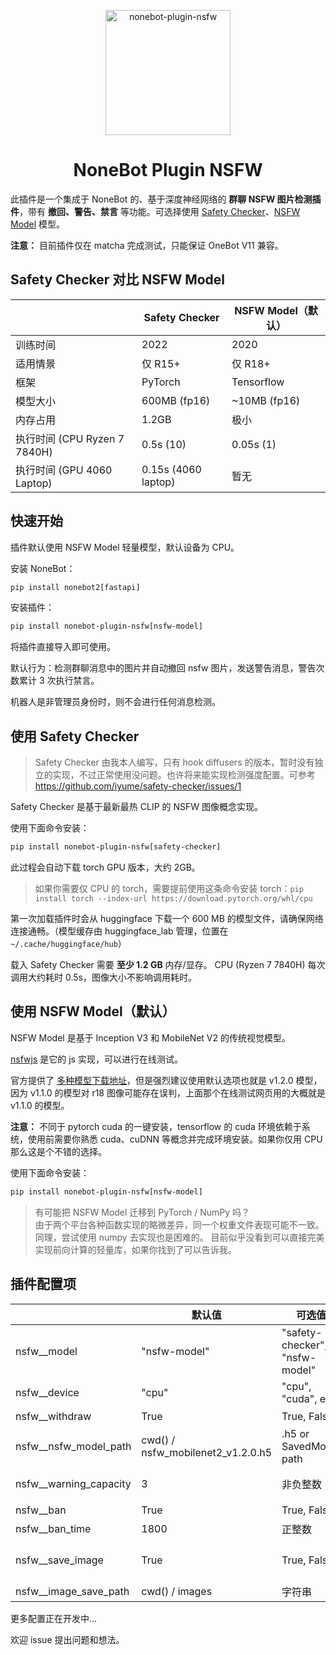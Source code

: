 <p align="center">
  <img src="logo/logo.png" width="200" height="200" alt="nonebot-plugin-nsfw">
</p>

<div align="center">

# NoneBot Plugin NSFW

</div>

此插件是一个集成于 NoneBot 的、基于深度神经网络的 **群聊 NSFW 图片检测插件**，带有 **撤回、警告、禁言** 等功能。可选择使用 [Safety Checker](https://github.com/iyume/safety-checker)、[NSFW Model](https://github.com/GantMan/nsfw_model) 模型。

**注意：** 目前插件仅在 matcha 完成测试，只能保证 OneBot V11 兼容。

## Safety Checker 对比 NSFW Model

|                              | Safety Checker      | NSFW Model（默认） |
| ---------------------------- | ------------------- | ------------------ |
| 训练时间                     | 2022                | 2020               |
| 适用情景                     | 仅 R15+             | 仅 R18+            |
| 框架                         | PyTorch             | Tensorflow         |
| 模型大小                     | 600MB (fp16)        | ~10MB (fp16)       |
| 内存占用                     | 1.2GB               | 极小               |
| 执行时间 (CPU Ryzen 7 7840H) | 0.5s (10)           | 0.05s (1)          |
| 执行时间 (GPU 4060 Laptop)   | 0.15s (4060 laptop) | 暂无               |

## 快速开始

插件默认使用 NSFW Model 轻量模型，默认设备为 CPU。

安装 NoneBot：

```txt
pip install nonebot2[fastapi]
```

安装插件：

```txt
pip install nonebot-plugin-nsfw[nsfw-model]
```

将插件直接导入即可使用。

默认行为：检测群聊消息中的图片并自动撤回 nsfw 图片，发送警告消息，警告次数累计 3 次执行禁言。

机器人是非管理员身份时，则不会进行任何消息检测。

## 使用 Safety Checker

> Safety Checker 由我本人编写，只有 hook diffusers 的版本，暂时没有独立的实现，不过正常使用没问题。也许将来能实现检测强度配置。可参考 https://github.com/iyume/safety-checker/issues/1

Safety Checker 是基于最新最热 CLIP 的 NSFW 图像概念实现。

使用下面命令安装：

```txt
pip install nonebot-plugin-nsfw[safety-checker]
```

此过程会自动下载 torch GPU 版本，大约 2GB。

> 如果你需要仅 CPU 的 torch，需要提前使用这条命令安装 torch：`pip install torch --index-url https://download.pytorch.org/whl/cpu`

第一次加载插件时会从 huggingface 下载一个 600 MB 的模型文件，请确保网络连接通畅。（模型缓存由 huggingface_lab 管理，位置在 `~/.cache/huggingface/hub`）

载入 Safety Checker 需要 **至少 1.2 GB** 内存/显存。
CPU (Ryzen 7 7840H) 每次调用大约耗时 0.5s，图像大小不影响调用耗时。

## 使用 NSFW Model（默认）

NSFW Model 是基于 Inception V3 和 MobileNet V2 的传统视觉模型。

[nsfwjs](https://nsfwjs.com/) 是它的 js 实现，可以进行在线测试。

官方提供了 [多种模型下载地址](https://github.com/GantMan/nsfw_model#download)，但是强烈建议使用默认选项也就是 v1.2.0 模型，因为 v1.1.0 的模型对 r18 图像可能存在误判，上面那个在线测试网页用的大概就是 v1.1.0 的模型。

**注意：** 不同于 pytorch cuda 的一键安装，tensorflow 的 cuda 环境依赖于系统，使用前需要你熟悉 cuda、cuDNN 等概念并完成环境安装。如果你仅用 CPU 那么这是个不错的选择。

使用下面命令安装：

```txt
pip install nonebot-plugin-nsfw[nsfw-model]
```

> 有可能把 NSFW Model 迁移到 PyTorch / NumPy 吗？<br>
> 由于两个平台各种函数实现的略微差异，同一个权重文件表现可能不一致。
> 同理，尝试使用 numpy 去实现也是困难的。
> 目前似乎没看到可以直接完美实现前向计算的轻量库，如果你找到了可以告诉我。

## 插件配置项

|                          | 默认值                            | 可选值                         | 说明                                                                             |
| ------------------------ | --------------------------------- | ------------------------------ | -------------------------------------------------------------------------------- |
| nsfw\_\_model            | "nsfw-model"                      | "safety-checker", "nsfw-model" |                                                                                  |
| nsfw\_\_device           | "cpu"                             | "cpu", "cuda", etc.            |                                                                                  |
| nsfw\_\_withdraw         | True                              | True, False                    | 撤回检测到 NSFW 图片的消息                                                       |
| nsfw\_\_nsfw_model_path  | cwd() / nsfw_mobilenet2_v1.2.0.h5 | .h5 or SavedModel path         | nsfw-model 模型路径，没配置则自动下载                                            |
| nsfw\_\_warning_capacity | 3                                 | 非负整数                       | 一天内警告 N 次后禁言，0 不警告，ban=True 直接禁言                               |
| nsfw\_\_ban              | True                              | True, False                    | 是否启用禁言                                                                     |
| nsfw\_\_ban_time         | 1800                              | 正整数                         | 禁言时长，单位为秒数                                                             |
| nsfw\_\_save_image       | True                              | True, False                    | 是否保存涩涩图片 (Thanks to https://github.com/iyume/nonebot-plugin-nsfw/pull/6) |
| nsfw\_\_image_save_path  | cwd() / images                    | 字符串                         | 涩涩图片保存路径                                                                 |

更多配置正在开发中...

欢迎 issue 提出问题和想法。

